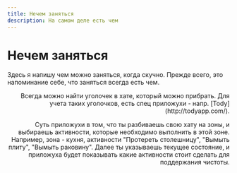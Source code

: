 ```yaml
---
title: Нечем заняться
description: На самом деле есть чем
---
```


# Нечем заняться

Здесь я напишу чем можно заняться, когда скучно.
Прежде всего, это напоминание себе, что заняться всегда есть чем.


<img-card img="/exp/tody.png" header="Уборочка" align="right" :streamline="true">
<p>
  Всегда можно найти уголочек в хате, который можно прибрать. Для учета таких уголочков, есть спец приложухи -
  напр. [Tody](http://todyapp.com/).
</p>
<p>
  Суть приложухи в том, что ты разбиваешь свою хату на зоны, и
  выбираешь активности, которые необходимо выполнить в этой зоне. Например, зона - кухня, активности "Протереть
  столешницу", "Вымыть плиту", "Вымыть раковину". Далее ты указываешь текущее состояние, и приложуха будет
  показывать какие активности стоит сделать для поддержания чистоты.
</p>
</img-card>
    
